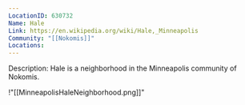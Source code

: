 ```yaml
---
LocationID: 630732
Name: Hale
Link: https://en.wikipedia.org/wiki/Hale,_Minneapolis 
Community: "[[Nokomis]]"
Locations: 
---
```


Description:
Hale is a neighborhood in the Minneapolis community of Nokomis.

!"[[MinneapolisHaleNeighborhood.png]]"